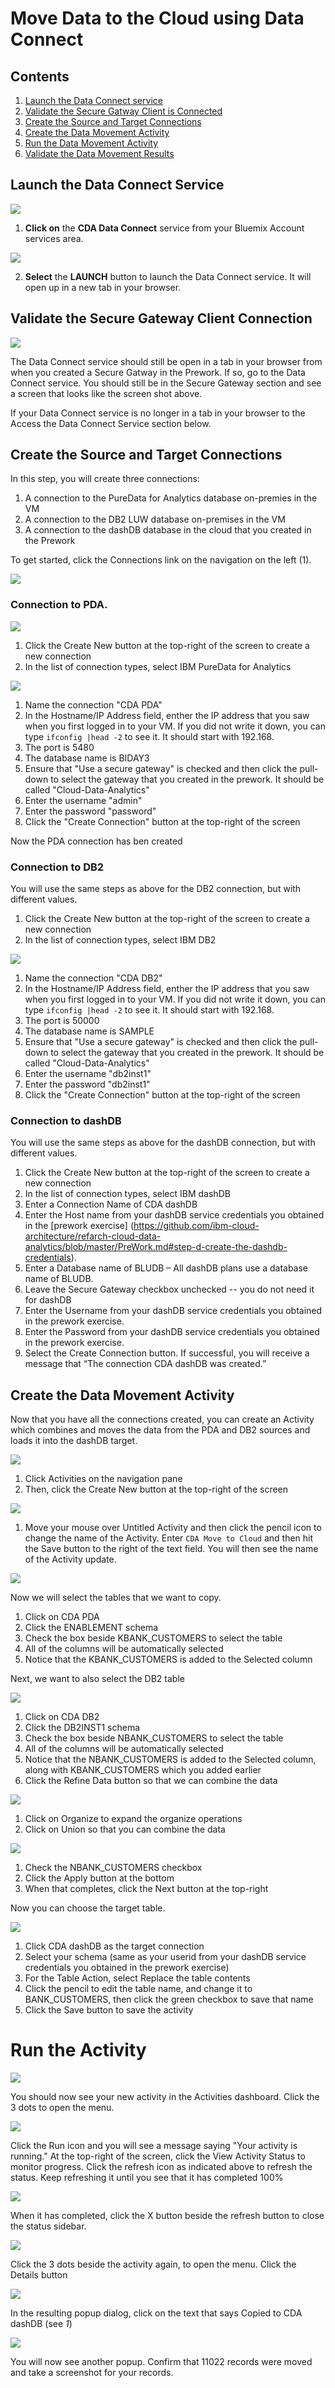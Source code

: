 # Move Data to the Cloud using Data Connect

## Contents
1. [Launch the Data Connect service](#launch)
1. [Validate the Secure Gatway Client is Connected](#secgw)
1. [Create the Source and Target Connections](#createconn)
1. [Create the Data Movement Activity](#createact)
1. [Run the Data Movement Activity](#runact)
1. [Validate the Data Movement Results](#validact)

<a name="launch" /> 

## Launch the Data Connect Service

<img src="./media/dataconnect/data-connect-image-01.png" />

1. **Click on** the **CDA Data Connect** service from your Bluemix Account services area.

<img src="./media/dataconnect/data-connect-image-02.png" />

2. **Select** the **LAUNCH** button to launch the Data Connect service. It will open up in a new tab in your browser.

<a name="secgw" />

## Validate the Secure Gateway Client Connection

<img src="./media/dataconnect/data-connect-image-03.png" />

The Data Connect service should still be open in a tab in your browser from when you created a Secure Gatway in the Prework. If so, go to the Data Connect service. You should still be in the Secure Gateway section and see a screen that looks like the screen shot above. 

If your Data Connect service is no longer in a tab in your browser to the Access the Data Connect Service section below.

<a name="createconn" />

## Create the Source and Target Connections

In this step, you will create three connections:

1. A connection to the PureData for Analytics database on-premies in the VM
1. A connection to the DB2 LUW database on-premises in the VM
1. A connection to the dashDB database in the cloud that you created in the Prework

To get started, click the Connections link on the navigation on the left (1).

![](/media/dataconnect/conn1.png)

### Connection to PDA.  

![](/media/dataconnect/conn2.png)

1. Click the Create New button at the top-right of the screen to create a new connection
1. In the list of connection types, select IBM PureData for Analytics

![](/media/dataconnect/conn3.png)

1. Name the connection "CDA PDA"
1. In the Hostname/IP Address field, enther the IP address that you saw when you first logged in to your VM.  If you did not write it down, you can type `ifconfig |head -2` to see it.  It should start with 192.168.
1. The port is 5480
1. The database name is BIDAY3
1. Ensure that "Use a secure gateway" is checked and then click the pull-down to select the gateway that you created in the prework.  It should be called "Cloud-Data-Analytics"
1. Enter the username "admin"
1. Enter the password "password"
1. Click the "Create Connection" button at the top-right of the screen

Now the PDA connection has ben created

### Connection to DB2

You will use the same steps as above for the DB2 connection, but with different values.

1. Click the Create New button at the top-right of the screen to create a new connection
1. In the list of connection types, select IBM DB2

![](/media/dataconnect/conn4.png)

1. Name the connection "CDA DB2"
1. In the Hostname/IP Address field, enther the IP address that you saw when you first logged in to your VM.  If you did not write it down, you can type `ifconfig |head -2` to see it.  It should start with 192.168.
1. The port is 50000
1. The database name is SAMPLE
1. Ensure that "Use a secure gateway" is checked and then click the pull-down to select the gateway that you created in the prework.  It should be called "Cloud-Data-Analytics"
1. Enter the username "db2inst1"
1. Enter the password "db2inst1"
1. Click the "Create Connection" button at the top-right of the screen

### Connection to dashDB

You will use the same steps as above for the dashDB connection, but with different values.

1. Click the Create New button at the top-right of the screen to create a new connection
1. In the list of connection types, select IBM dashDB
1. Enter a Connection Name of CDA dashDB
1. Enter the Host name from your dashDB service credentials you obtained in the [prework exercise] (https://github.com/ibm-cloud-architecture/refarch-cloud-data-analytics/blob/master/PreWork.md#step-d-create-the-dashdb-credentials).
1. Enter a Database name of BLUDB – All dashDB plans use a database name of BLUDB.
1. Leave the Secure Gateway checkbox unchecked -- you do not need it for dashDB
1. Enter the Username from your dashDB service credentials you obtained in the prework exercise. 
1. Enter the Password from your dashDB service credentials you obtained in the prework exercise.
1. Select the Create Connection button. If successful, you will receive a message that “The connection CDA dashDB was created.”

<a name="createact" />

## Create the Data Movement Activity

Now that you have all the connections created, you can create an Activity which combines and moves the data from the PDA and DB2 sources and loads it into the dashDB target.

![](/media/dataconnect/conn5.png)

1. Click Activities on the navigation pane
1. Then, click the Create New button at the top-right of the screen

![](/media/dataconnect/conn6.png)

1. Move your mouse over Untitled Activity and then click the pencil icon to change the name of the Activity. Enter `CDA Move to Cloud` and then hit the Save button to the right of the text field.  You will then see the name of the Activity update.

![](/media/dataconnect/conn7.png)

Now we will select the tables that we want to copy.  

1. Click on CDA PDA
1. Click the ENABLEMENT schema
1. Check the box beside KBANK_CUSTOMERS to select the table
1. All of the columns will be automatically selected
1. Notice that the KBANK_CUSTOMERS is added to the Selected column

Next, we want to also select the DB2 table

![](/media/dataconnect/conn8.png)

1. Click on CDA DB2
1. Click the DB2INST1 schema
1. Check the box beside NBANK_CUSTOMERS to select the table
1. All of the columns will be automatically selected
1. Notice that the NBANK_CUSTOMERS is added to the Selected column, along with KBANK_CUSTOMERS which you added earlier
1. Click the Refine Data button so that we can combine the data

![](/media/dataconnect/conn9.png)

1. Click on Organize to expand the organize operations
1. Click on Union so that you can combine the data

![](/media/dataconnect/conn10.png)

1. Check the NBANK_CUSTOMERS checkbox
1. Click the Apply button at the bottom
1. When that completes, click the Next button at the top-right

Now you can choose the target table.

![](/media/dataconnect/conn11.png)

1. Click CDA dashDB as the target connection
1. Select your schema (same as your userid from your dashDB service credentials you obtained in the prework exercise)
1. For the Table Action, select Replace the table contents
1. Click the pencil to edit the table name, and change it to BANK_CUSTOMERS, then click the green checkbox to save that name
1. Click the Save button to save the activity

<a name="runact" />

# Run the Activity

![](/media/dataconnect/conn12.png)

You should now see your new activity in the Activities dashboard.
Click the 3 dots to open the menu.

![](/media/dataconnect/conn13.png)

Click the Run icon and you will see a message saying "Your activity is running."
At the top-right of the screen, click the View Activity Status to monitor progress.
Click the refresh icon as indicated above to refresh the status.  Keep refreshing it until you see that it has completed 100%

![](/media/dataconnect/conn14.png)

When it has completed, click the X button beside the refresh button to close the status sidebar.

![](/media/dataconnect/conn15.png)

Click the 3 dots beside the activity again, to open the menu.
Click the Details button

![](/media/dataconnect/conn16.png)

In the resulting popup dialog, click on the text that says Copied to CDA dashDB (see *1*)

![](/media/dataconnect/conn17.png)

You will now see another popup.  Confirm that 11022 records were moved and take a screenshot for your records.
